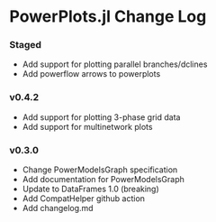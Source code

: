PowerPlots.jl Change Log
========================
### Staged
 - Add support for plotting parallel branches/dclines 
 - Add powerflow arrows to powerplots
### v0.4.2
- Add support for plotting 3-phase grid data
- Add support for multinetwork plots

### v0.3.0
- Change PowerModelsGraph specification
- Add documentation for PowerModelsGraph
- Update to DataFrames 1.0 (breaking)
- Add CompatHelper github action
- Add changelog.md
